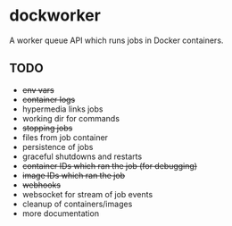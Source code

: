 # dockworker
A worker queue API which runs jobs in Docker containers.

## TODO

 * ~~env vars~~
 * ~~container logs~~
 * hypermedia links jobs
 * working dir for commands
 * ~~stopping jobs~~
 * files from job container
 * persistence of jobs
 * graceful shutdowns and restarts
 * ~~container IDs which ran the job (for debugging)~~
 * ~~image IDs which ran the job~~
 * ~~webhooks~~
 * websocket for stream of job events
 * cleanup of containers/images
 * more documentation
